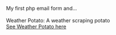 My first php email form and...
<br />
<br />
Weather Potato: A weather scraping potato
<br />
<a href="http://weatherpotato.olivialouie.com/">See Weather Potato here</a>